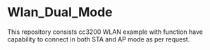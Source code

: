 # Wlan_Dual_Mode
This repository consists cc3200 WLAN example with function have capability to connect in both STA and AP mode as per request.
